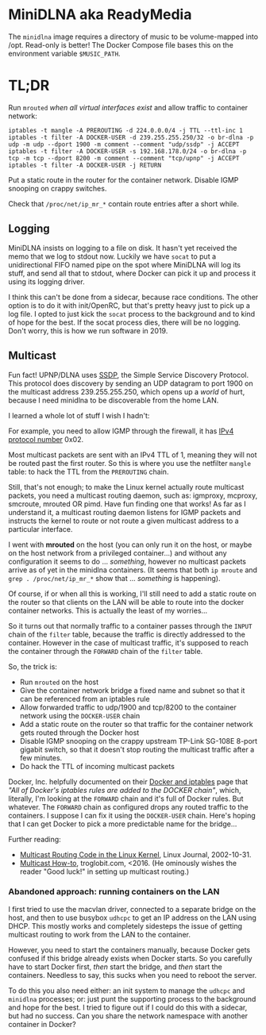 # MiniDLNA aka ReadyMedia

The `minidlna` image requires a directory of music to be volume-mapped into
/opt. Read-only is better! The Docker Compose file bases this on the
environment variable `$MUSIC_PATH`.

# TL;DR

Run `mrouted` _when all virtual interfaces exist_ and allow traffic to
container network:

    iptables -t mangle -A PREROUTING -d 224.0.0.0/4 -j TTL --ttl-inc 1
    iptables -t filter -A DOCKER-USER -d 239.255.255.250/32 -o br-dlna -p udp -m udp --dport 1900 -m comment --comment "udp/ssdp" -j ACCEPT
    iptables -t filter -A DOCKER-USER -s 192.168.178.0/24 -o br-dlna -p tcp -m tcp --dport 8200 -m comment --comment "tcp/upnp" -j ACCEPT
    iptables -t filter -A DOCKER-USER -j RETURN

Put a static route in the router for the container network. Disable IGMP
snooping on crappy switches.

Check that `/proc/net/ip_mr_*` contain route entries after a short while.

## Logging

MiniDLNA insists on logging to a file on disk. It hasn't yet received the memo
that we log to stdout now. Luckily we have `socat` to put a unidirectional FIFO
named pipe on the spot where MiniDLNA will log its stuff, and send all that to
stdout, where Docker can pick it up and process it using its logging driver.

I think this can't be done from a sidecar, because race conditions. The other
option is to do it with init/OpenRC, but that's pretty heavy just to pick up a
log file. I opted to just kick the `socat` process to the background and to
kind of hope for the best. If the socat process dies, there will be no logging.
Don't worry, this is how we run software in 2019.

## Multicast

Fun fact! UPNP/DLNA uses [SSDP][1], the Simple Service Discovery Protocol.
This protocol does discovery by sending an UDP datagram to port 1900 on the
multicast address 239.255.255.250, which opens up a _world_ of hurt, because I
need minidlna to be discoverable from the home LAN.

I learned a whole lot of stuff I wish I hadn't:

For example, you need to allow IGMP through the firewall, it has [IPv4 protocol
number][2] 0x02.

Most multicast packets are sent with an IPv4 TTL of 1, meaning they will not be
routed past the first router. So this is where you use the netfilter `mangle`
table: to hack the TTL from the `PREROUTING` chain.

Still, that's not enough; to make the Linux kernel actually route multicast
packets, you need a multicast routing daemon, such as: igmproxy, mcproxy,
smcroute, mrouted OR pimd. Have fun finding one that works! As far as I
understand it, a multicast routing daemon listens for IGMP packets and
instructs the kernel to route or not route a given multicast address to a
particular interface.

I went with **mrouted** on the host (you can only run it on the host, or maybe
on the host network from a privileged container...) and without any
configuration it seems to do ... _something_, however no multicast packets
arrive as of yet in the minidlna containers. (It seems that both `ip mroute`
and `grep . /proc/net/ip_mr_*` show that ... _something_ is happening).

Of course, if or when all this is working, I'll still need to add a static
route on the router so that clients on the LAN will be able to route into the
docker container networks. This is actually the least of my worries...

So it turns out that normally traffic to a container passes through the `INPUT`
chain of the `filter` table, because the traffic is directly addressed to the
container. However in the case of multicast traffic, it's supposed to reach the
container through the `FORWARD` chain of the `filter` table.

So, the trick is:

- Run `mrouted` on the host
- Give the container network bridge a fixed name and subnet so that it can
  be referenced from an iptables rule
- Allow forwarded traffic to udp/1900 and tcp/8200 to the container network
  using the `DOCKER-USER` chain
- Add a static route on the router so that traffic for the container network
  gets routed through the Docker host
- Disable IGMP snooping on the crappy upstream TP-Link SG-108E 8-port gigabit
  switch, so that it doesn't stop routing the multicast traffic after a few 
  minutes.
- Do hack the TTL of incoming multicast packets

Docker, Inc.  helpfully documented on their [Docker and iptables][3] page that
_"All of Docker's iptables rules are added to the DOCKER chain"_, which,
literally, I'm looking at the `FORWARD` chain and it's full of Docker rules.
But whatever. The `FORWARD` chain as configured drops any routed traffic to the
containers. I suppose I can fix it using the `DOCKER-USER` chain. Here's hoping
that I can get Docker to pick a more predictable name for the bridge...

Further reading:

- [Multicast Routing Code in the Linux Kernel][4], Linux Journal, 2002-10-31.
- [Multicast How-to][5], troglobit.com, <2016. (He ominously wishes the
  reader "Good luck!" in setting up multicast routing.)

### Abandoned approach: running containers on the LAN

I first tried to use the macvlan driver, connected to a separate bridge on the
host, and then to use busybox `udhcpc` to get an IP address on the LAN using
DHCP. This mostly works and completely sidesteps the issue of getting multicast
routing to work from the LAN to the container.

However, you need to start the containers manually, because Docker gets
confused if this bridge already exists when Docker starts. So you carefully
have to start Docker first, _then_ start the bridge, and _then_ start the
containers.  Needless to say, this sucks when you need to reboot the server.

To do this you also need either: an init system to manage the `udhcpc` and
`minidlna` processes; or: just punt the supporting process to the background
and hope for the best. I tried to figure out if I could do this with a sidecar,
but had no success. Can you share the network namespace with another container
in Docker?

[1]: https://en.wikipedia.org/wiki/Simple_Service_Discovery_Protocol
[2]: https://en.wikipedia.org/wiki/List_of_IP_protocol_numbers
[3]: https://docs.docker.com/network/iptables/
[4]: https://www.linuxjournal.com/article/6070
[5]: http://troglobit.com/howto/multicast/
